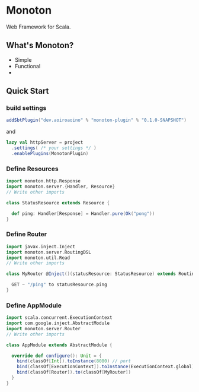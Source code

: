 # Monoton

Web Framework for Scala.

## What's Monoton?

- Simple 
- Functional
- 

## Quick Start

### build settings

```sbt
addSbtPlugin("dev.aoiroaoino" % "monoton-plugin" % "0.1.0-SNAPSHOT")
```
and
```sbt
lazy val httpServer = project
  .settings( /* your settings */ )
  .enablePlugins(MonotonPlugin)
```

### Define Resources

```scala
import monoton.http.Response
import monoton.server.{Handler, Resource}
// Write other imports

class StatusResource extends Resource {

  def ping: Handler[Response] = Handler.pure(Ok("pong"))
}
```

### Define Router

```scala
import javax.inject.Inject
import monoton.server.RoutingDSL
import monoton.util.Read
// Write other imports

class MyRouter @Inject()(statusResource: StatusResource) extends RoutingDSL {

  GET ~ "/ping" to statusResource.ping
}
```

### Define AppModule

```scala
import scala.concurrent.ExecutionContext
import com.google.inject.AbstractModule
import monoton.server.Router
// Write other imports

class AppModule extends AbstractModule {

  override def configure(): Unit = {
    bind(classOf[Int]).toInstance(8080) // port
    bind(classOf[ExecutionContext]).toInstance(ExecutionContext.global)
    bind(classOf[Router]).to(classOf[MyRouter])
  }
}
```
